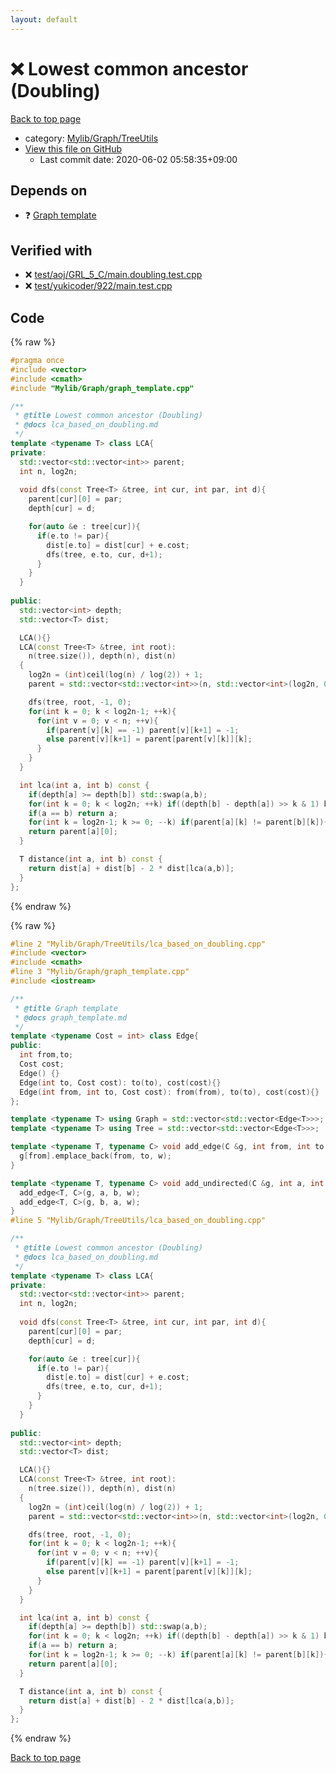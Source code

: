 ```yaml
---
layout: default
---
```


<!-- mathjax config similar to math.stackexchange -->
<script type="text/javascript" async
  src="https://cdnjs.cloudflare.com/ajax/libs/mathjax/2.7.5/MathJax.js?config=TeX-MML-AM_CHTML">
</script>
<script type="text/x-mathjax-config">
  MathJax.Hub.Config({
    TeX: { equationNumbers: { autoNumber: "AMS" }},
    tex2jax: {
      inlineMath: [ ['$','$'] ],
      processEscapes: true
    },
    "HTML-CSS": { matchFontHeight: false },
    displayAlign: "left",
    displayIndent: "2em"
  });
</script>

<script type="text/javascript" src="https://cdnjs.cloudflare.com/ajax/libs/jquery/3.4.1/jquery.min.js"></script>
<script src="https://cdn.jsdelivr.net/npm/jquery-balloon-js@1.1.2/jquery.balloon.min.js" integrity="sha256-ZEYs9VrgAeNuPvs15E39OsyOJaIkXEEt10fzxJ20+2I=" crossorigin="anonymous"></script>
<script type="text/javascript" src="../../../../assets/js/copy-button.js"></script>
<link rel="stylesheet" href="../../../../assets/css/copy-button.css" />


# :x: Lowest common ancestor (Doubling)

<a href="../../../../index.html">Back to top page</a>

* category: <a href="../../../../index.html#a41ea9974466d4f509bcbf59f2ee921e">Mylib/Graph/TreeUtils</a>
* <a href="{{ site.github.repository_url }}/blob/master/Mylib/Graph/TreeUtils/lca_based_on_doubling.cpp">View this file on GitHub</a>
    - Last commit date: 2020-06-02 05:58:35+09:00




## Depends on

* :question: <a href="../graph_template.cpp.html">Graph template</a>


## Verified with

* :x: <a href="../../../../verify/test/aoj/GRL_5_C/main.doubling.test.cpp.html">test/aoj/GRL_5_C/main.doubling.test.cpp</a>
* :x: <a href="../../../../verify/test/yukicoder/922/main.test.cpp.html">test/yukicoder/922/main.test.cpp</a>


## Code

<a id="unbundled"></a>
{% raw %}
```cpp
#pragma once
#include <vector>
#include <cmath>
#include "Mylib/Graph/graph_template.cpp"

/**
 * @title Lowest common ancestor (Doubling)
 * @docs lca_based_on_doubling.md
 */
template <typename T> class LCA{
private:
  std::vector<std::vector<int>> parent;
  int n, log2n;
  
  void dfs(const Tree<T> &tree, int cur, int par, int d){
    parent[cur][0] = par;
    depth[cur] = d;

    for(auto &e : tree[cur]){
      if(e.to != par){
        dist[e.to] = dist[cur] + e.cost;
        dfs(tree, e.to, cur, d+1);
      }
    }
  }
  
public:
  std::vector<int> depth;
  std::vector<T> dist;

  LCA(){}
  LCA(const Tree<T> &tree, int root):
    n(tree.size()), depth(n), dist(n)
  {
    log2n = (int)ceil(log(n) / log(2)) + 1;
    parent = std::vector<std::vector<int>>(n, std::vector<int>(log2n, 0));

    dfs(tree, root, -1, 0);
    for(int k = 0; k < log2n-1; ++k){
      for(int v = 0; v < n; ++v){
        if(parent[v][k] == -1) parent[v][k+1] = -1;
        else parent[v][k+1] = parent[parent[v][k]][k];
      }
    }
  }

  int lca(int a, int b) const {
    if(depth[a] >= depth[b]) std::swap(a,b);
    for(int k = 0; k < log2n; ++k) if((depth[b] - depth[a]) >> k & 1) b = parent[b][k];
    if(a == b) return a;
    for(int k = log2n-1; k >= 0; --k) if(parent[a][k] != parent[b][k]){a = parent[a][k]; b = parent[b][k];}
    return parent[a][0];
  }

  T distance(int a, int b) const {
    return dist[a] + dist[b] - 2 * dist[lca(a,b)];
  }
};

```
{% endraw %}

<a id="bundled"></a>
{% raw %}
```cpp
#line 2 "Mylib/Graph/TreeUtils/lca_based_on_doubling.cpp"
#include <vector>
#include <cmath>
#line 3 "Mylib/Graph/graph_template.cpp"
#include <iostream>

/**
 * @title Graph template
 * @docs graph_template.md
 */
template <typename Cost = int> class Edge{
public:
  int from,to;
  Cost cost;
  Edge() {}
  Edge(int to, Cost cost): to(to), cost(cost){}
  Edge(int from, int to, Cost cost): from(from), to(to), cost(cost){}
};

template <typename T> using Graph = std::vector<std::vector<Edge<T>>>;
template <typename T> using Tree = std::vector<std::vector<Edge<T>>>;

template <typename T, typename C> void add_edge(C &g, int from, int to, T w = 1){
  g[from].emplace_back(from, to, w);
}

template <typename T, typename C> void add_undirected(C &g, int a, int b, T w = 1){
  add_edge<T, C>(g, a, b, w);
  add_edge<T, C>(g, b, a, w);
}
#line 5 "Mylib/Graph/TreeUtils/lca_based_on_doubling.cpp"

/**
 * @title Lowest common ancestor (Doubling)
 * @docs lca_based_on_doubling.md
 */
template <typename T> class LCA{
private:
  std::vector<std::vector<int>> parent;
  int n, log2n;
  
  void dfs(const Tree<T> &tree, int cur, int par, int d){
    parent[cur][0] = par;
    depth[cur] = d;

    for(auto &e : tree[cur]){
      if(e.to != par){
        dist[e.to] = dist[cur] + e.cost;
        dfs(tree, e.to, cur, d+1);
      }
    }
  }
  
public:
  std::vector<int> depth;
  std::vector<T> dist;

  LCA(){}
  LCA(const Tree<T> &tree, int root):
    n(tree.size()), depth(n), dist(n)
  {
    log2n = (int)ceil(log(n) / log(2)) + 1;
    parent = std::vector<std::vector<int>>(n, std::vector<int>(log2n, 0));

    dfs(tree, root, -1, 0);
    for(int k = 0; k < log2n-1; ++k){
      for(int v = 0; v < n; ++v){
        if(parent[v][k] == -1) parent[v][k+1] = -1;
        else parent[v][k+1] = parent[parent[v][k]][k];
      }
    }
  }

  int lca(int a, int b) const {
    if(depth[a] >= depth[b]) std::swap(a,b);
    for(int k = 0; k < log2n; ++k) if((depth[b] - depth[a]) >> k & 1) b = parent[b][k];
    if(a == b) return a;
    for(int k = log2n-1; k >= 0; --k) if(parent[a][k] != parent[b][k]){a = parent[a][k]; b = parent[b][k];}
    return parent[a][0];
  }

  T distance(int a, int b) const {
    return dist[a] + dist[b] - 2 * dist[lca(a,b)];
  }
};

```
{% endraw %}

<a href="../../../../index.html">Back to top page</a>

